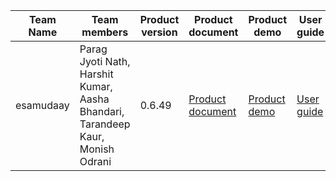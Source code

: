 | Team Name | Team members | Product version | Product document | Product demo | User guide | Source code | Developer guide |
| ----- | ----- | ----- | ----- | ----- | ----- | ----- | ----- |
| esamudaay |  Parag Jyoti Nath, Harshit Kumar, Aasha Bhandari, Tarandeep Kaur,  Monish Odrani | 0.6.49 | [Product document](https://drive.google.com/file/d/19ERRSOlqZhPJdmQClpybZstbJegvo5qq/view?usp=sharing) | [Product demo](https://drive.google.com/file/d/1kv1kBS4EUVlQ0B42JlGldaNZbpZp4tlb/view?usp=sharing) | [User guide](https://drive.google.com/file/d/1rwPbXDaIVSxF72Xbfo7aVfPqqYh_N7pm/view?usp=sharing) | [Source code](https://drive.google.com/file/d/1DWAWP9hCJoDhGqfK8JAJ6EmsANPd00Dl/view?usp=sharing) | [Developer guide](https://drive.google.com/file/d/1NmCA9Rbutdv0NuROS1mPR5nc-OQ4pVfq/view?usp=sharing) |

